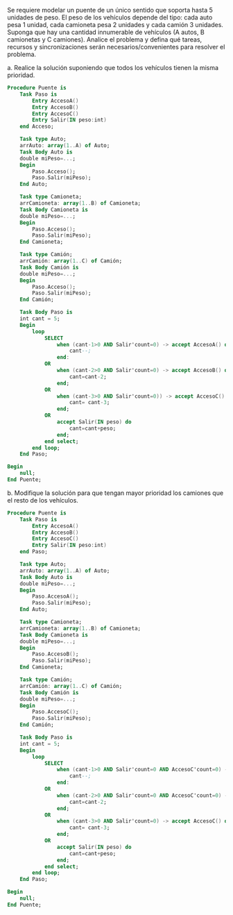 Se requiere modelar un puente de un único sentido que soporta hasta 5 unidades de peso. El peso de los vehículos depende del tipo: cada auto pesa 1 unidad, cada camioneta pesa 2 unidades y cada camión 3 unidades. Suponga que hay una cantidad innumerable de vehículos (A autos, B camionetas y C camiones). Analice el problema y defina qué tareas, recursos y sincronizaciones serán necesarios/convenientes para resolver el problema.

a. Realice la solución suponiendo que todos los vehículos tienen la misma prioridad.
``` ada
Procedure Puente is
    Task Paso is
        Entry AccesoA()
        Entry AccesoB()
        Entry AccesoC()
        Entry Salir(IN peso:int)
    end Acceso;

    Task type Auto;
    arrAuto: array(1..A) of Auto;
    Task Body Auto is
    double miPeso=...;
    Begin
        Paso.Acceso();
        Paso.Salir(miPeso);
    End Auto;

    Task type Camioneta;
    arrCamioneta: array(1..B) of Camioneta;
    Task Body Camioneta is
    double miPeso=...;
    Begin
        Paso.Acceso();
        Paso.Salir(miPeso);
    End Camioneta;

    Task type Camión;
    arrCamión: array(1..C) of Camión;
    Task Body Camión is
    double miPeso=...;
    Begin
        Paso.Acceso();
        Paso.Salir(miPeso);
    End Camión;

    Task Body Paso is
    int cant = 5;
    Begin
        loop
            SELECT 
                when (cant-1>0 AND Salir'count=0) -> accept AccesoA() do
                    cant--;
                end:
            OR
                when (cant-2>0 AND Salir'count=0) -> accept AccesoB() do
                    cant=cant-2;
                end;
            OR
                when (cant-3>0 AND Salir'count=0)) -> accept AccesoC() do
                    cant= cant-3;
                end;
            OR
                accept Salir(IN peso) do
                    cant=cant+peso;
                end;
            end select;
        end loop;
    End Paso;

Begin
    null;
End Puente;
```

b. Modifique la solución para que tengan mayor prioridad los camiones que el resto de los vehículos.
``` ada
Procedure Puente is
    Task Paso is
        Entry AccesoA()
        Entry AccesoB()
        Entry AccesoC()
        Entry Salir(IN peso:int)
    end Paso;

    Task type Auto;
    arrAuto: array(1..A) of Auto;
    Task Body Auto is
    double miPeso=...;
    Begin
        Paso.AccesoA();
        Paso.Salir(miPeso);
    End Auto;

    Task type Camioneta;
    arrCamioneta: array(1..B) of Camioneta;
    Task Body Camioneta is
    double miPeso=...;
    Begin
        Paso.AccesoB();
        Paso.Salir(miPeso);
    End Camioneta;

    Task type Camión;
    arrCamión: array(1..C) of Camión;
    Task Body Camión is
    double miPeso=...;
    Begin
        Paso.AccesoC();
        Paso.Salir(miPeso);
    End Camión;

    Task Body Paso is
    int cant = 5;
    Begin
        loop
            SELECT 
                when (cant-1>0 AND Salir'count=0 AND AccesoC'count=0) -> accept AccesoA() do
                    cant--;
                end:
            OR
                when (cant-2>0 AND Salir'count=0 AND AccesoC'count=0) -> accept AccesoB() do
                    cant=cant-2;
                end;
            OR
                when (cant-3>0 AND Salir'count=0) -> accept AccesoC() do
                    cant= cant-3;
                end;
            OR
                accept Salir(IN peso) do
                    cant=cant+peso;
                end;
            end select;
        end loop;
    End Paso;

Begin
    null;
End Puente;
```